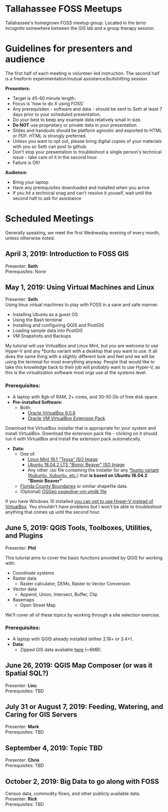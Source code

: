 # Tallahassee FOSS Meetups

Tallahassee's homegrown FOSS meetup group. Located in the *terra incognita* somewhere between the GIS lab and a group therapy session.  
  
# Guidelines for presenters and audience  
  
The first half of each meeting is volunteer-led instruction. The second half is a freeform experimentation/mutual assistance/bullshitting session.  

**Presenters:**
  + Target is 45-60 minute length.  
  + Focus is 'how to do X using FOSS'  
  + Any prerequisites - software and data - should be sent to Seth at least 7 days prior to your scheduled presentation.  
  + Do your best to keep any example data relatively small in size.  
  + **Do NOT** use proprietary or private data in your presentation.  
  + Slides and handouts should be platform agnostic and exported to HTML or PDF. HTML is strongly preferred.  
  + Unless you want to opt out, please bring digital copies of your materials with you so Seth can post to github.  
  + Don't stop your presentation to troubleshoot a single person's technical issue - take care of it in the second hour.  
  + Failure is OK!  
  
**Audience:**  
  + Bring your laptop  
  + Have any prerequisites downloaded and installed when you arrive  
  + If you hit a technical snag and can't resolve it youself, wait until the second half to ask for assistance  
    
# Scheduled Meetings  

Generally speaking, we meet the first Wednesday evening of every month, unless otherwise noted.  

## April 3, 2019: Introduction to FOSS GIS  

Presenter: **Seth**  
Prerequisites: None  

## May 1, 2019: Using Virtual Machines and Linux  
Presenter: **Seth**   
Using linux virtual machines to play with FOSS in a sane and safe manner.
  + Installing Ubuntu as a guest OS  
  + Using the Bash terminal  
  + Installing and configuring QGIS and PostGIS  
  + Loading sample data into PostGIS  
  + VM Snapshots and Backups  
  
My tutorial will use VirtualBox and Linux Mint, but you are welcome to use Hyper-V and any \*buntu variant with a desktop that you want to use. It all does the same thing with a slightly different look and feel and we will be using the terminal for most everything anyway. People that would like to take this knowledge back to their job will probably want to use Hyper-V, as this is the virtualization software most orgs use at the systems level.  

### **Prerequisites:**  
   + A laptop with 8gb of RAM, 2+ cores, and 30-50 Gb of free disk space.  
   + **Pre-installed Software:**
     + Both:
       + [Oracle VirtualBox 6.0.6](https://www.virtualbox.org/wiki/Downloads) 
       + [Oracle VM VirtualBox Extension Pack](https://download.virtualbox.org/virtualbox/6.0.6/Oracle_VM_VirtualBox_Extension_Pack-6.0.6.vbox-extpack)  
      
Download the VirtualBox installer that is appropriate for your system and install VirtualBox. Download the extension pack file - clicking on it should run it with VirtualBox and install the extension pack automatically. 
 
   + **Data:**  
     + One of:  
        + [Linux Mint 19.1 "Tessa" ISO Image](https://linuxmint.com/edition.php?id=261)  
        + [Ubuntu 18.04.2 LTS "Bionic Beaver" ISO Image](http://releases.ubuntu.com/18.04/)  
        + Any other .iso file containing the installer for any [\*buntu variant (Kubuntu, Xubuntu, etc.)](https://www.psychocats.net/ubuntu/whichbuntu) that **is based on Ubuntu 18.04.2 "Bionic Beaver"**
     + [Florida County Boundaries](https://download.fgdl.org/pub/state/county_sep15.zip) or similar shapefile data. 
     + (Optional) [OSGeo osgeolive-vm.vmdk file](https://live.osgeo.org/en/download.html)  

If you have Windows 10 installed [you can opt to use Hyper-V instead of VirtualBox](https://www.nextofwindows.com/how-to-enable-configure-and-use-hyper-v-on-windows-10). You shouldn't have problems but I won't be able to troubleshoot anything that comes up until the second hour.  

## June 5, 2019: QGIS Tools, Toolboxes, Utilities, and Plugins  
Presenter: **Phil**

This tutorial aims to cover the basic functions provided by QGIS for working with:
  + Coordinate systems
  + Raster data
    + Raster calculator, DEMs, Raster to Vector Conversion
  + Vector data
    + Append, Union, Intersect, Buffer, Clip
  + Basemaps
    + Open Street Map

We'll cover all of these topics by working through a site selection exercise.

### **Prerequisites:**
  + A laptop with QGIS already installed (either 2.18+ or 3.4+).
  + **Data:**
    + Zipped GIS data available [here](https://hermes.freac.fsu.edu/foss/FOSS_Data.zip) (~6MB).

## June 26, 2019: QGIS Map Composer (or was it Spatial SQL?)  
 Presenter: **Linc**  
 Prerequisites: TBD  
 
## July 31 or August 7, 2019: Feeding, Watering, and Caring for GIS Servers  
 Presenter: **Mark**  
 Prerequisites: TBD
  
## September 4, 2019: Topic TBD  
 Presenter: **Chris**  
 Prerequisites: TBD  
 
## October 2, 2019: Big Data to go along with FOSS  
Census data, commodity flows, and other publicly available data.  
  Presenter: **Rick**  
  Prerequisites: TBD  
